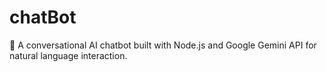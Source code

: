 # chatBot
🤖 A conversational AI chatbot built with Node.js and Google Gemini API for natural language interaction.
